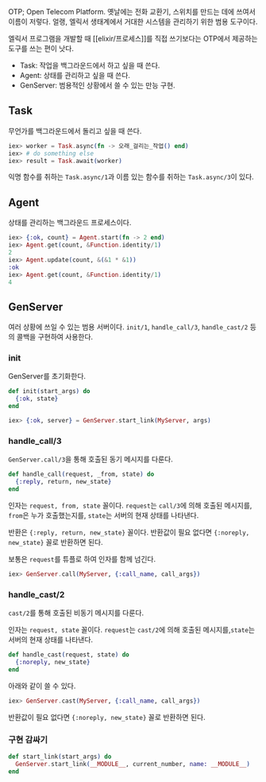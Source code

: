 OTP; Open Telecom Platform. 옛날에는 전화 교환기, 스위치를 만드는 데에 쓰여서 이름이 저렇다.
얼랭, 엘릭서 생태계에서 거대한 시스템을 관리하기 위한 범용 도구이다.

엘릭서 프로그램을 개발할 때 [[elixir/프로세스]]를 직접 쓰기보다는 OTP에서 제공하는 도구를 쓰는 편이 낫다.

- Task: 작업을 백그라운드에서 하고 싶을 때 쓴다.
- Agent: 상태를 관리하고 싶을 때 쓴다.
- GenServer: 범용적인 상황에서 쓸 수 있는 만능 구현.

## Task

무언가를 백그라운드에서 돌리고 싶을 때 쓴다.

```elixir
iex> worker = Task.async(fn -> 오래_걸리는_작업() end)
iex> # do something else
iex> result = Task.await(worker)
```

익명 함수를 취하는 `Task.async/1`과 이름 있는 함수를 취하는 `Task.async/3`이 있다.

## Agent

상태를 관리하는 백그라운드 프로세스이다.

```elixir
iex> {:ok, count} = Agent.start(fn -> 2 end)
iex> Agent.get(count, &Function.identity/1)
2
iex> Agent.update(count, &(&1 * &1))
:ok
iex> Agent.get(count, &Function.identity/1)
4
```

## GenServer

여러 상황에 쓰일 수 있는 범용 서버이다.
`init/1`, `handle_call/3`, `handle_cast/2` 등의 콜백을 구현하여 사용한다.

### init

GenServer를 초기화한다.

```elixir
def init(start_args) do
  {:ok, state}
end
```

```elixir
iex> {:ok, server} = GenServer.start_link(MyServer, args)
```

### handle_call/3

`GenServer.call/3`을 통해 호출된 동기 메시지를 다룬다.

```elixir
def handle_call(request, _from, state) do
  {:reply, return, new_state}
end
```

인자는 `request, from, state` 꼴이다. `request`는 `call/3`에 의해 호출된 메시지를, `from`은 누가 호출했는지를,
`state`는 서버의 현재 상태를 나타낸다.

반환은 `{:reply, return, new_state}` 꼴이다. 반환값이 필요 없다면 `{:noreply, new_state}` 꼴로 반환하면 된다.

보통은 `request`를 튜플로 하여 인자를 함께 넘긴다.

```elixir
iex> GenServer.call(MyServer, {:call_name, call_args})
```

### handle_cast/2

`cast/2`를 통해 호출된 비동기 메시지를 다룬다.

인자는 `request, state` 꼴이다. `request`는 `cast/2`에 의해 호출된 메시지를,`state`는 서버의 현재 상태를 나타낸다.

```elixir
def handle_cast(request, state) do
  {:noreply, new_state}
end
```

아래와 같이 쓸 수 있다.

```elixir
iex> GenServer.cast(MyServer, {:call_name, call_args})
```

반환값이 필요 없다면 `{:noreply, new_state}` 꼴로 반환하면 된다.

### 구현 감싸기

```elixir
def start_link(start_args) do
  GenServer.start_link(__MODULE__, current_number, name: __MODULE__)
end
```